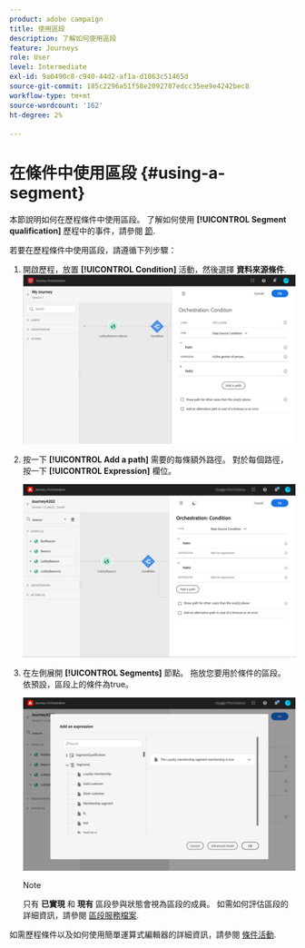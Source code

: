 ```yaml
---
product: adobe campaign
title: 使用區段
description: 了解如何使用區段
feature: Journeys
role: User
level: Intermediate
exl-id: 9a0490c8-c940-44d2-af1a-d1863c51465d
source-git-commit: 185c2296a51f58e2092787edcc35ee9e4242bec8
workflow-type: tm+mt
source-wordcount: '162'
ht-degree: 2%

---
```


# 在條件中使用區段 {#using-a-segment}

本節說明如何在歷程條件中使用區段。 了解如何使用 **[!UICONTROL Segment qualification]** 歷程中的事件，請參閱 [節](../building-journeys/segment-qualification-events.md).

若要在歷程條件中使用區段，請遵循下列步驟：

1. 開啟歷程，放置 **[!UICONTROL Condition]** 活動，然後選擇 **資料來源條件**.
   ![](../assets/journey47.png)

1. 按一下 **[!UICONTROL Add a path]** 需要的每條額外路徑。 對於每個路徑，按一下 **[!UICONTROL Expression]** 欄位。

   ![](../assets/segment3.png)

1. 在左側展開 **[!UICONTROL Segments]** 節點。 拖放您要用於條件的區段。 依預設，區段上的條件為true。

   ![](../assets/segment4.png)

   >[!NOTE]
   >
   >只有 **已實現** 和 **現有** 區段參與狀態會視為區段的成員。 如需如何評估區段的詳細資訊，請參閱 [區段服務檔案](https://experienceleague.adobe.com/docs/experience-platform/segmentation/tutorials/evaluate-a-segment.html?lang=en#interpret-segment-results).

如需歷程條件以及如何使用簡單運算式編輯器的詳細資訊，請參閱 [條件活動](../building-journeys/condition-activity.md#about_condition).

